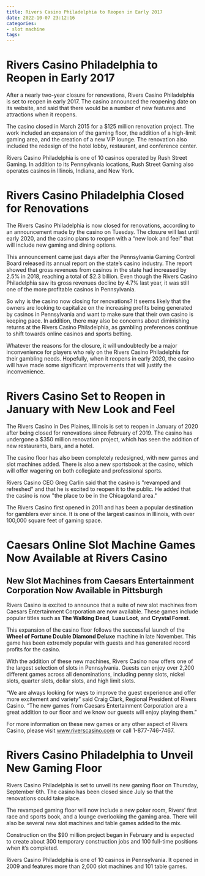 ```yaml
---
title: Rivers Casino Philadelphia to Reopen in Early 2017
date: 2022-10-07 23:12:16
categories:
- slot machine
tags:
---
```



#  Rivers Casino Philadelphia to Reopen in Early 2017

After a nearly two-year closure for renovations, Rivers Casino Philadelphia is set to reopen in early 2017. The casino announced the reopening date on its website, and said that there would be a number of new features and attractions when it reopens.

The casino closed in March 2015 for a $125 million renovation project. The work included an expansion of the gaming floor, the addition of a high-limit gaming area, and the creation of a new VIP lounge. The renovation also included the redesign of the hotel lobby, restaurant, and conference center.

Rivers Casino Philadelphia is one of 10 casinos operated by Rush Street Gaming. In addition to its Pennsylvania locations, Rush Street Gaming also operates casinos in Illinois, Indiana, and New York.

#  Rivers Casino Philadelphia Closed for Renovations

The Rivers Casino Philadelphia is now closed for renovations, according to an announcement made by the casino on Tuesday. The closure will last until early 2020, and the casino plans to reopen with a “new look and feel” that will include new gaming and dining options.

This announcement came just days after the Pennsylvania Gaming Control Board released its annual report on the state’s casino industry. The report showed that gross revenues from casinos in the state had increased by 2.5% in 2018, reaching a total of $2.3 billion. Even though the Rivers Casino Philadelphia saw its gross revenues decline by 4.7% last year, it was still one of the more profitable casinos in Pennsylvania.

So why is the casino now closing for renovations? It seems likely that the owners are looking to capitalize on the increasing profits being generated by casinos in Pennsylvania and want to make sure that their own casino is keeping pace. In addition, there may also be concerns about diminishing returns at the Rivers Casino Philadelphia, as gambling preferences continue to shift towards online casinos and sports betting.

Whatever the reasons for the closure, it will undoubtedly be a major inconvenience for players who rely on the Rivers Casino Philadelphia for their gambling needs. Hopefully, when it reopens in early 2020, the casino will have made some significant improvements that will justify the inconvenience.

#  Rivers Casino Set to Reopen in January with New Look and Feel

The Rivers Casino in Des Plaines, Illinois is set to reopen in January of 2020 after being closed for renovations since February of 2019. The casino has undergone a $350 million renovation project, which has seen the addition of new restaurants, bars, and a hotel.

The casino floor has also been completely redesigned, with new games and slot machines added. There is also a new sportsbook at the casino, which will offer wagering on both collegiate and professional sports.

Rivers Casino CEO Greg Carlin said that the casino is "revamped and refreshed" and that he is excited to reopen it to the public. He added that the casino is now "the place to be in the Chicagoland area."

The Rivers Casino first opened in 2011 and has been a popular destination for gamblers ever since. It is one of the largest casinos in Illinois, with over 100,000 square feet of gaming space.

#  Caesars Online Slot Machine Games Now Available at Rivers Casino

## New Slot Machines from Caesars Entertainment Corporation Now Available in Pittsburgh

Rivers Casino is excited to announce that a suite of new slot machines from Caesars Entertainment Corporation are now available. These games include popular titles such as **The Walking Dead**, **Luau Loot**, and **Crystal Forest**.

This expansion of the casino floor follows the successful launch of the **Wheel of Fortune Double Diamond Deluxe** machine in late November. This game has been extremely popular with guests and has generated record profits for the casino.

With the addition of these new machines, Rivers Casino now offers one of the largest selection of slots in Pennsylvania. Guests can enjoy over 2,200 different games across all denominations, including penny slots, nickel slots, quarter slots, dollar slots, and high limit slots.

“We are always looking for ways to improve the guest experience and offer more excitement and variety” said Craig Clark, Regional President of Rivers Casino. “The new games from Caesars Entertainment Corporation are a great addition to our floor and we know our guests will enjoy playing them.”

For more information on these new games or any other aspect of Rivers Casino, please visit www.riverscasino.com or call 1-877-746-7467.

#  Rivers Casino Philadelphia to Unveil New Gaming Floor

Rivers Casino Philadelphia is set to unveil its new gaming floor on Thursday, September 6th. The casino has been closed since July so that the renovations could take place.

The revamped gaming floor will now include a new poker room, Rivers’ first race and sports book, and a lounge overlooking the gaming area. There will also be several new slot machines and table games added to the mix.

Construction on the $90 million project began in February and is expected to create about 300 temporary construction jobs and 100 full-time positions when it’s completed.

Rivers Casino Philadelphia is one of 10 casinos in Pennsylvania. It opened in 2009 and features more than 2,000 slot machines and 101 table games.